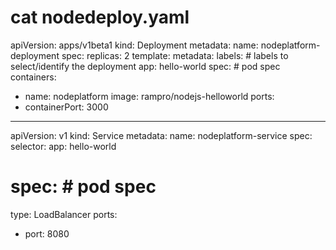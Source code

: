 # cat nodedeploy.yaml 
apiVersion: apps/v1beta1
kind: Deployment
metadata:
 name: nodeplatform-deployment
spec:
 replicas: 2
 template:
 metadata:
 labels: # labels to select/identify the deployment
 app: hello-world 
 spec: # pod spec 
 containers: 
 - name: nodeplatform
 image: rampro/nodejs-helloworld
 ports:
 - containerPort: 3000
---
apiVersion: v1
kind: Service
metadata:
 name: nodeplatform-service
spec:
 selector:
 app: hello-world
# spec: # pod spec
 type: LoadBalancer
 ports: 
 - port: 8080
